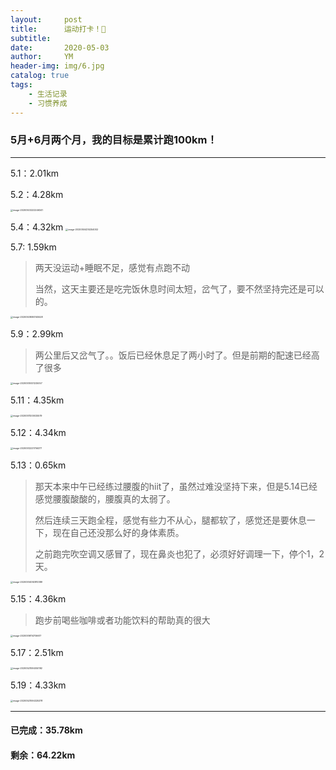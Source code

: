 ```yaml
---
layout:     post
title:      运动打卡！💪
subtitle:   
date:       2020-05-03
author:     YM
header-img: img/6.jpg
catalog: true
tags:
    - 生活记录
    - 习惯养成
---
```


### 5月+6月两个月，我的目标是累计跑100km！

------

5.1：2.01km

5.2：4.28km

<img src="https://testxiaoming.oss-cn-shanghai.aliyuncs.com/img/image-20200503222246341.png" alt="image-20200503222246341" style="zoom: 25%;" />

5.4：4.32km
<img src="https://testxiaoming.oss-cn-shanghai.aliyuncs.com/img/image-20200504214254002.png" alt="image-20200504214254002" style="zoom:25%;" />

5.7:  1.59km

> 两天没运动+睡眠不足，感觉有点跑不动
>
> 当然，这天主要还是吃完饭休息时间太短，岔气了，要不然坚持完还是可以的。

<img src="https://testxiaoming.oss-cn-shanghai.aliyuncs.com/img/image-20200508093145528.png" alt="image-20200508093145528" style="zoom: 25%;" />

5.9：2.99km

> 两公里后又岔气了。。饭后已经休息足了两小时了。但是前期的配速已经高了很多

<img src="https://testxiaoming.oss-cn-shanghai.aliyuncs.com/img/image-20200510001225057.png" alt="image-20200510001225057" style="zoom:25%;" />

5.11：4.35km

<img src="https://testxiaoming.oss-cn-shanghai.aliyuncs.com/img/image-20200511200025579.png" alt="image-20200511200025579" style="zoom:25%;" />

5.12：4.34km

<img src="https://testxiaoming.oss-cn-shanghai.aliyuncs.com/img/image-20200512221706377.png" alt="image-20200512221706377" style="zoom:25%;" />

5.13：0.65km

> 那天本来中午已经练过腰腹的hiit了，虽然过难没坚持下来，但是5.14已经感觉腰腹酸酸的，腰腹真的太弱了。
>
> 然后连续三天跑全程，感觉有些力不从心，腿都软了，感觉还是要休息一下，现在自己还没那么好的身体素质。
>
> 之前跑完吹空调又感冒了，现在鼻炎也犯了，必须好好调理一下，停个1，2天。

<img src="C:\Users\BenWong\AppData\Roaming\Typora\typora-user-images\image-20200514092810389.png" alt="image-20200514092810389" style="zoom: 25%;" />

5.15：4.36km

> 跑步前喝些咖啡或者功能饮料的帮助真的很大

<img src="https://testxiaoming.oss-cn-shanghai.aliyuncs.com/img/image-20200516114706617.png" alt="image-20200516114706617" style="zoom:25%;" />

5.17：2.51km

<img src="C:\Users\BenWong\AppData\Roaming\Typora\typora-user-images\image-20200521094050192.png" alt="image-20200521094050192" style="zoom:25%;" />

5.19：4.33km

<img src="C:\Users\BenWong\AppData\Roaming\Typora\typora-user-images\image-20200521094325378.png" alt="image-20200521094325378" style="zoom:25%;" />

------

#### 已完成：35.78km

#### 剩余：64.22km